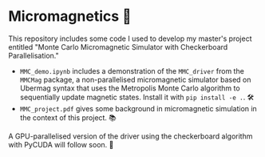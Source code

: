 # Micromagnetics 🧲

This repository includes some code I used to develop my master's project entitled "Monte Carlo Micromagnetic Simulator with Checkerboard Parallelisation."

- `MMC_demo.ipynb` includes a demonstration of the `MMC_driver` from the `MMCMag` package, a non-parallelised micromagnetic simulator based on Ubermag syntax that uses the Metropolis Monte Carlo algorithm to sequentially update magnetic states. Install it with `pip install -e .`. 🛠️
- `MMC_project.pdf` gives some background in micromagnetic simulation in the context of this project. 📚

A GPU-parallelised version of the driver using the checkerboard algorithm with PyCUDA will follow soon. 🚀
